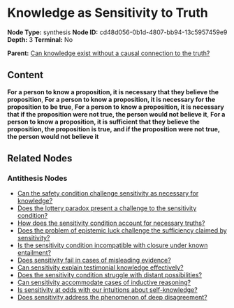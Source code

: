 # Knowledge as Sensitivity to Truth

**Node Type:** synthesis
**Node ID:** cd48d056-0b1d-4807-bb94-13c5957459e9
**Depth:** 3
**Terminal:** No

**Parent:** [Can knowledge exist without a causal connection to the truth?](can-knowledge-exist-without-a-causal-connection-to-the-truth-antithesis-5faaefce-e073-4a77-8f89-127f76c00a99.md)

## Content

**For a person to know a proposition, it is necessary that they believe the proposition**, **For a person to know a proposition, it is necessary for the proposition to be true**, **For a person to know a proposition, it is necessary that if the proposition were not true, the person would not believe it**, **For a person to know a proposition, it is sufficient that they believe the proposition, the proposition is true, and if the proposition were not true, the person would not believe it**

## Related Nodes

### Antithesis Nodes

- [Can the safety condition challenge sensitivity as necessary for knowledge?](can-the-safety-condition-challenge-sensitivity-as-necessary-for-knowledge-antithesis-1dade64c-f1df-4dd5-9b41-68882d6ae64d.md)
- [Does the lottery paradox present a challenge to the sensitivity condition?](does-the-lottery-paradox-present-a-challenge-to-the-sensitivity-condition-antithesis-63a70ed6-5617-4434-9c04-d705bb1a6d5a.md)
- [How does the sensitivity condition account for necessary truths?](how-does-the-sensitivity-condition-account-for-necessary-truths-antithesis-163787d8-877e-43cc-9306-8d8402682f79.md)
- [Does the problem of epistemic luck challenge the sufficiency claimed by sensitivity?](does-the-problem-of-epistemic-luck-challenge-the-sufficiency-claimed-by-sensitivity-antithesis-26472b00-2616-4848-b97a-b3c33b4cf840.md)
- [Is the sensitivity condition incompatible with closure under known entailment?](is-the-sensitivity-condition-incompatible-with-closure-under-known-entailment-antithesis-5cd975e0-5954-4450-a43c-7b5f2ccd4c35.md)
- [Does sensitivity fail in cases of misleading evidence?](does-sensitivity-fail-in-cases-of-misleading-evidence-antithesis-b02d5006-38e3-40ba-bb58-b6567877f1a1.md)
- [Can sensitivity explain testimonial knowledge effectively?](can-sensitivity-explain-testimonial-knowledge-effectively-antithesis-2fe19085-81cb-41b3-b242-50e3df5c5709.md)
- [Does the sensitivity condition struggle with distant possibilities?](does-the-sensitivity-condition-struggle-with-distant-possibilities-antithesis-3f124efe-c2b5-4e39-9d08-a7aee94db73b.md)
- [Can sensitivity accommodate cases of inductive reasoning?](can-sensitivity-accommodate-cases-of-inductive-reasoning-antithesis-5f94de05-3081-48f1-985c-d8547961696a.md)
- [Is sensitivity at odds with our intuitions about self-knowledge?](is-sensitivity-at-odds-with-our-intuitions-about-self-knowledge-antithesis-e9ecd1a0-0e76-4027-a47d-40e6cd864340.md)
- [Does sensitivity address the phenomenon of deep disagreement?](does-sensitivity-address-the-phenomenon-of-deep-disagreement-antithesis-60cf02dc-e7be-4fc7-9b11-fc469bf3e7aa.md)
